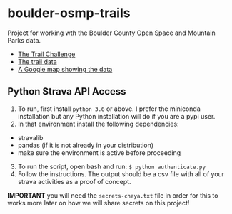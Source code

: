 # boulder-osmp-trails
Project for working wth the Boulder County Open Space and Mountain Parks data.

* [The Trail Challenge](https://bouldercolorado.gov/osmp/osmp-trail-challenge)
* [The trail data](https://open-data.bouldercolorado.gov/datasets/d7ad8e150c164c32ab1690658f3fa662_4)
* [A Google map showing the data](https://www.google.com/maps/d/edit?hl=en&mid=1pea5QmxLo4xAqzJNh9LNSFe05a5Te8LR&ll=40.02018708097168%2C-105.2118237148843&z=12)

## Python Strava API Access

1. To run, first install `python 3.6` or above. I prefer the miniconda
installation but any Python installation will do if you are a pypi user.
2. In that environment install the following dependencies:
  * stravalib
  * pandas (if it is not already in your distribution)
  * make sure the environment is active before proceeding
3. To run the script, open bash and run:
  `$ python authenticate.py`
4. Follow the instructions. The output should be a csv file with all of your
strava activities as a proof of concept.

**IMPORTANT** you will need the `secrets-chaya.txt` file in order for this to works
more later on how we will share secrets on this project!
